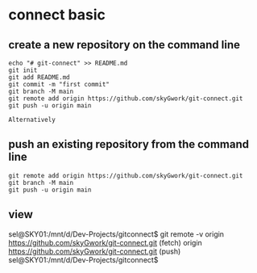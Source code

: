  # connect basic
 ## create a new repository on the command line

    echo "# git-connect" >> README.md
    git init
    git add README.md
    git commit -m "first commit"
    git branch -M main
    git remote add origin https://github.com/skyGwork/git-connect.git
    git push -u origin main
    
`Alternatively`

  ## push an existing repository from the command line

    git remote add origin https://github.com/skyGwork/git-connect.git
    git branch -M main
    git push -u origin main
    
## view
 sel@SKY01:/mnt/d/Dev-Projects/gitconnect$ git remote -v
 origin  https://github.com/skyGwork/git-connect.git (fetch)
 origin  https://github.com/skyGwork/git-connect.git (push)
 sel@SKY01:/mnt/d/Dev-Projects/gitconnect$
